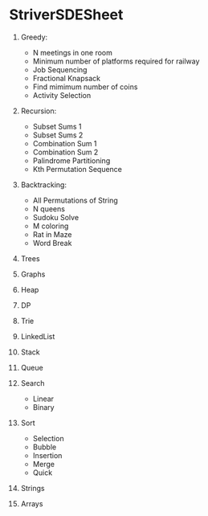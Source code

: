 # StriverSDESheet

1. Greedy:
   * N meetings in one room
   * Minimum number of platforms required for railway
   * Job Sequencing
   * Fractional Knapsack
   * Find mimimum number of coins
   * Activity Selection

2. Recursion: 
   * Subset Sums 1
   * Subset Sums 2
   * Combination Sum 1
   * Combination Sum 2
   * Palindrome Partitioning
   * Kth Permutation Sequence
   
3. Backtracking:
   * All Permutations of String
   * N queens 
   * Sudoku Solve
   * M coloring 
   * Rat in Maze
   * Word Break
   
4. Trees
5. Graphs
6. Heap
7. DP
8. Trie 
9. LinkedList 
10. Stack 
11. Queue
12. Search
    * Linear
    * Binary
13. Sort
    * Selection
    * Bubble
    * Insertion
    * Merge
    * Quick
14. Strings 
15. Arrays
